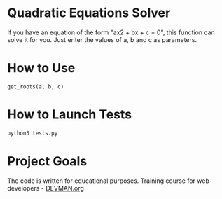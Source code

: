 # Quadratic Equations Solver

If you have an equation of the form "ax2 + bx + c = 0", this function can solve it for you.
Just enter the values of a, b and c as parameters.

# How to Use

```
get_roots(a, b, c)
```

# How to Launch Tests

```bash
python3 tests.py
```

# Project Goals

The code is written for educational purposes. Training course for web-developers - [DEVMAN.org](https://devman.org)
